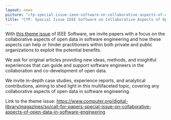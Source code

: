 ```yaml
---
layout: news
picture: "cfp-special-issue-ieee-software-on-collaborative-aspects-of-open-data-in-software-engineering.png"
title: "CfP: Special Issue IEEE Software on Collaborative Aspects of Open Data in Software Engineering"
---
```


<p>
<style type="text/css"><!--td {border: 1px solid #ccc;}br {mso-data-placement:same-cell;}-->
</style>
With <a href="https://www.computer.org/digital-library/magazines/so/call-for-papers-special-issue-on-collaborative-aspects-of-open-data-in-software-engineering">this theme issue</a> of IEEE Software, we invite papers with a focus on the collaborative aspects of open data in software engineering and how these aspects can help or hinder practitioners within both private and public organizations to exploit the potential benefits.</p>

<p>We ask for original articles providing new ideas, methods, and insightful experiences that can guide and support software engineers in the collaboration and co-development of open data.</p>

<p>We invite in-depth case studies, experience reports, and analytical contributions, aiming to shed light in this multifaceted topic, covering any collaborative aspects of open data in software engineering.</p>

<p>Link to the theme issue:&nbsp;<a href="https://www.computer.org/digital-library/magazines/so/call-for-papers-special-issue-on-collaborative-aspects-of-open-data-in-software-engineering">https://www.computer.org/digital-library/magazines/so/call-for-papers-special-issue-on-collaborative-aspects-of-open-data-in-software-engineering</a></p>

		
